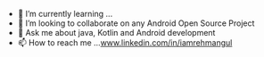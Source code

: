 - 🌱 I’m currently learning ...
- 💞️ I’m looking to collaborate on any Android Open Source Project
- 💬 Ask me about java, Kotlin and Android development
- 📫 How to reach me ...www.linkedin.com/in/iamrehmangul
  
<!---
iamrehmangul/iamrehmangul is a ✨ special ✨ repository because its `README.md` (this file) appears on your GitHub profile.
You can click the Preview link to take a look at your changes.
--->
